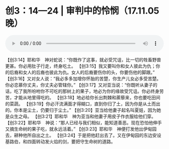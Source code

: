 # 创3：14—24 | 审判中的怜悯（17.11.05晚）

<audio style="width: 100%;" preload="false" controls controlslist="nodownload"><source src="//cdn.simai.ml/audio/mp3/old/14667.mp3" type="audio/mpeg">Your browser does not support the audio element.</audio>


<p>【创3:14】耶和华　神对蛇说：“你既作了这事，就必受咒诅，比一切的牲畜野兽更甚。你必用肚子行走，终身吃土。 【创3:15】我又要叫你和女人彼此为仇；你的后裔和女人的后裔也彼此为仇。女人的后裔要伤你的头，你要伤他的脚跟。” 【创3:16】又对女人说：“我必多多加增你怀胎的苦楚，你生产儿女必多受苦楚。你必恋慕你丈夫，你丈夫必管辖你。” 【创3:17】又对亚当说：“你既听从妻子的话，吃了我所吩咐你不可吃的那树上的果子，地必为你的缘故受咒诅。你必终身劳苦，才能从地里得吃的。 【创3:18】地必给你长出荆棘和蒺藜来，你也要吃田间的菜蔬。 【创3:19】你必汗流满面才得糊口，直到你归了土，因为你是从土而出的。你本是尘土，仍要归于尘土。” 【创3:20】亚当给他妻子起名叫夏娃，因为她是众生之母。 【创3:21】耶和华　神为亚当和他妻子用皮子作衣服给他们穿。 【创3:22】耶和华　神说：“那人已经与我们相似，能知道善恶。现在恐怕他伸手又摘生命树的果子吃，就永远活着。” 【创3:23】耶和华　神便打发他出伊甸园去，耕种他所自出之土。 【创3:24】于是把他赶出去了。又在伊甸园的东边安设基路伯，和四面转动发火焰的剑，要把守生命树的道路。</p>